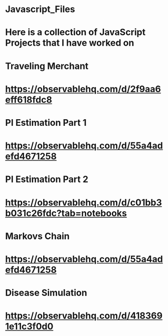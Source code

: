 # Javascript_Files

# Here is a collection of JavaScript Projects that I have worked on

# Traveling Merchant
# https://observablehq.com/d/2f9aa6eff618fdc8

# PI Estimation Part 1
# https://observablehq.com/d/55a4adefd4671258

# PI Estimation Part 2 
# https://observablehq.com/d/c01bb3b031c26fdc?tab=notebooks

# Markovs Chain
# https://observablehq.com/d/55a4adefd4671258

# Disease Simulation
# https://observablehq.com/d/4183691e11c3f0d0
